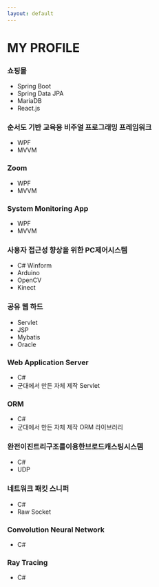 ```yaml
---
layout: default
---
```


# MY PROFILE

### 쇼핑몰 

- Spring Boot
- Spring Data JPA
- MariaDB
- React.js



### 순서도 기반 교육용 비주얼 프로그래밍 프레임워크

- WPF 
- MVVM



### Zoom

- WPF
- MVVM



### System Monitoring App

- WPF
- MVVM



### 사용자 접근성 향상을 위한 PC제어시스템

- C# Winform
- Arduino
- OpenCV
- Kinect



### 공유 웹 하드

- Servlet
- JSP
- Mybatis
- Oracle



### Web Application Server

- C#
- 군대에서 만든 자체 제작 Servlet



### ORM 

- C#
- 군대에서 만든 자체 제작 ORM 라이브러리



### 완전이진트리구조를이용한브로드캐스팅시스템

- C#
- UDP



### 네트워크 패킷 스니퍼

- C#
- Raw Socket



### Convolution Neural Network

- C#



### Ray Tracing

- C#


